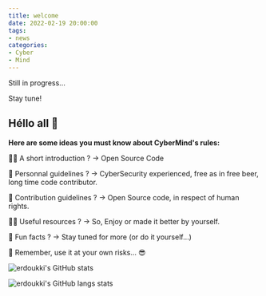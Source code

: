 ```yaml
---
title: welcome
date: 2022-02-19 20:00:00
tags: 
- news
categories: 
- Cyber
- Mind
---
```


Still in progress...

Stay tune!

## Héllo all 👋

**Here are some ideas you must know about CyberMind's rules:**

🙋‍♀️ A short introduction ?
-> Open Source Code
<!-- more -->

🌈 Personnal guidelines ?
-> CyberSecurity experienced, free as in free beer, long time code contributor.

🌈 Contribution guidelines ?
-> Open Source code, in respect of human rights.

👩‍💻 Useful resources ?
-> So, Enjoy or made it better by yourself.

🍿 Fun facts ?
-> Stay tuned for more (or do it yourself…)

🧙 Remember, use it at your own risks… 😎

![erdoukki's GitHub stats](https://github-readme-stats.vercel.app/api?username=erdoukki&count_private=true&show_icons=true&theme=gotham)

![erdoukki's GitHub langs stats](https://github-readme-stats.vercel.app/api/top-langs?username=erdoukki&count_private=true&show_icons=true&theme=gotham)